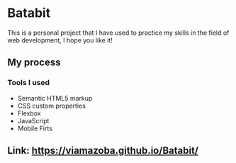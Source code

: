 # Batabit

This is a personal project that I have used to practice my skills in the field of web development, I hope you like it!


## My process

### Tools I used

- Semantic HTML5 markup
- CSS custom properties
- Flexbox
- JavaScript
- Mobile Firts

## Link: https://viamazoba.github.io/Batabit/
